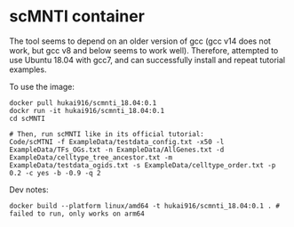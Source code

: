 # scMNTI container
The tool seems to depend on an older version of gcc (gcc v14 does not work, but gcc v8 and below seems to work well).
Therefore, attempted to use Ubuntu 18.04 with gcc7, and can successfully install and repeat tutorial examples.

To use the image:
```
docker pull hukai916/scmnti_18.04:0.1
dockr run -it hukai916/scmnti_18.04:0.1
cd scMNTI

# Then, run scMNTI like in its official tutorial:
Code/scMTNI -f ExampleData/testdata_config.txt -x50 -l ExampleData/TFs_OGs.txt -n ExampleData/AllGenes.txt -d ExampleData/celltype_tree_ancestor.txt -m ExampleData/testdata_ogids.txt -s ExampleData/celltype_order.txt -p 0.2 -c yes -b -0.9 -q 2 
```

Dev notes:
```
docker build --platform linux/amd64 -t hukai916/scmnti_18.04:0.1 . # failed to run, only works on arm64
```
